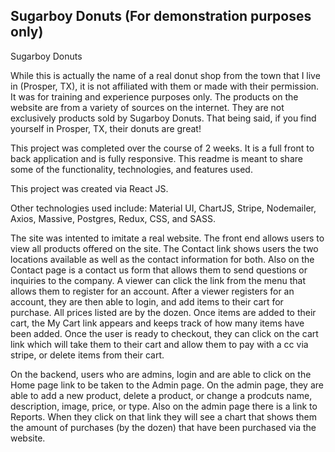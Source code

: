 <h2>Sugarboy Donuts (For demonstration purposes only)</h2>
<a ref='http://www.lekkerdonuts.com'>Sugarboy Donuts</a>

<p>
While this is actually the name of a real donut shop from the town that I live in (Prosper, TX), it is not affiliated with them or made with their permission.  It was for training and experience purposes only.  The products on the website are from a variety of sources on the internet.  They are not exclusively products sold by Sugarboy Donuts.  That being said, if you find yourself in Prosper, TX, their donuts are great!
</p>

<p>
This project was completed over the course of 2 weeks.  It is a full front to back application and is fully responsive.  This readme is meant to share some of the functionality, technologies, and features used.
</p>

<p>
This project was created via React JS.  
</p>

<p>
Other technologies used include:  Material UI, ChartJS, Stripe, Nodemailer, Axios, Massive, Postgres, Redux, CSS, and SASS.
</p>

<p>
The site was intented to imitate a real website.  The front end allows users to view all products offered on the site.  The Contact link shows users the two locations available as well as the contact information for both.  Also on the Contact page is a contact us form that allows them to send questions or inquiries to the company.  A viewer can click the link from the menu that allows them to register for an account.  After a viewer registers for an account, they are then able to login, and add items to their cart for purchase.  All prices listed are by the dozen.  Once items are added to their cart, the My Cart link appears and keeps track of how many items have been added.  Once the user is ready to checkout, they can click on the cart link which will take them to their cart and allow them to pay with a cc via stripe, or delete items from their cart.  

<p> 
 On the backend, users who are admins, login and are able to click on the Home page link to be taken to the Admin page.  On the admin page, they are able to add a new product, delete a product, or change a prodcuts name, description, image, price, or type.  Also on the admin page there is a link to Reports.  When they click on that link they will see a chart that shows them the amount of purchases (by the dozen) that have been purchased via the website.
 </p>




                                  
  

